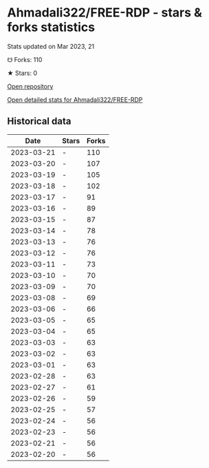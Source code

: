 # Ahmadali322/FREE-RDP - stars & forks statistics

Stats updated on Mar 2023, 21

☋ Forks: 110

★ Stars: 0

[Open repository](https://github.com/Ahmadali322/FREE-RDP)

[Open detailed stats for Ahmadali322/FREE-RDP](https://reviewgithub.com/rep/Ahmadali322/FREE-RDP)

## Historical data
| Date | Stars | Forks |
|------|-------|-------|
| 2023-03-21 | - | 110 | 
| 2023-03-20 | - | 107 | 
| 2023-03-19 | - | 105 | 
| 2023-03-18 | - | 102 | 
| 2023-03-17 | - | 91 | 
| 2023-03-16 | - | 89 | 
| 2023-03-15 | - | 87 | 
| 2023-03-14 | - | 78 | 
| 2023-03-13 | - | 76 | 
| 2023-03-12 | - | 76 | 
| 2023-03-11 | - | 73 | 
| 2023-03-10 | - | 70 | 
| 2023-03-09 | - | 70 | 
| 2023-03-08 | - | 69 | 
| 2023-03-06 | - | 66 | 
| 2023-03-05 | - | 65 | 
| 2023-03-04 | - | 65 | 
| 2023-03-03 | - | 63 | 
| 2023-03-02 | - | 63 | 
| 2023-03-01 | - | 63 | 
| 2023-02-28 | - | 63 | 
| 2023-02-27 | - | 61 | 
| 2023-02-26 | - | 59 | 
| 2023-02-25 | - | 57 | 
| 2023-02-24 | - | 56 | 
| 2023-02-23 | - | 56 | 
| 2023-02-21 | - | 56 | 
| 2023-02-20 | - | 56 | 

